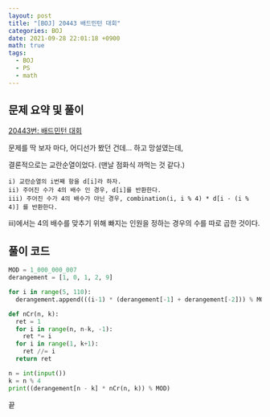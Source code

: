 ```yaml
---
layout: post
title: "[BOJ] 20443 배드민턴 대회"
categories: BOJ
date: 2021-09-28 22:01:18 +0900
math: true
tags:
  - BOJ
  - PS
  - math
---
```


## 문제 요약 및 풀이

[20443번: 배드민턴 대회](https://www.acmicpc.net/problem/20443)

문제를 딱 보자 마다, 어디선가 봤던 건데... 하고 망설였는데,

결론적으로는 교란순열이었다. (맨날 점화식 까먹는 것 같다.)

```
i) 교란순열의 i번째 항을 d[i]라 하자.
ii) 주어진 수가 4의 배수 인 경우, d[i]를 반환한다.
iii) 주어진 수가 4의 배수가 아닌 경우, combination(i, i % 4) * d[i - (i % 4)] 를 반환한다.
```

iii)에서는 4의 배수를 맞추기 위해 빠지는 인원을 정하는 경우의 수를 따로 곱한 것이다.

## 풀이 코드

```python
MOD = 1_000_000_007
derangement = [1, 0, 1, 2, 9]

for i in range(5, 110):
  derangement.append(((i-1) * (derangement[-1] + derangement[-2])) % MOD)

def nCr(n, k):
  ret = 1
  for i in range(n, n-k, -1):
    ret *= i
  for i in range(1, k+1):
    ret //= i
  return ret

n = int(input())
k = n % 4
print((derangement[n - k] * nCr(n, k)) % MOD)
```

끝